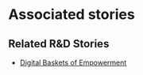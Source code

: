 # Associated stories

<!-- !!DO NOT REMOVE!! start autogenerated hyperlinks -->
## Related R&D Stories
- [Digital Baskets of Empowerment](../stories/?doc=Explorers_SLV)
<!-- !!DO NOT REMOVE!! end autogenerated hyperlinks -->